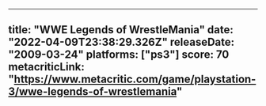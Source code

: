 
---
title: "WWE Legends of WrestleMania"
date: "2022-04-09T23:38:29.326Z"
releaseDate: "2009-03-24"
platforms: ["ps3"]
score: 70
metacriticLink: "https://www.metacritic.com/game/playstation-3/wwe-legends-of-wrestlemania"
---
